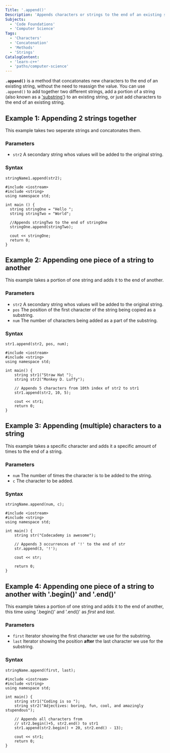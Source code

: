 ```yaml
---
Title: '.append()'
Description: 'Appends characters or strings to the end of an existing string.'
Subjects:
  - 'Code Foundations'
  - 'Computer Science'
Tags:
  - 'Characters'
  - 'Concatenation'
  - 'Methods'
  - 'Strings'
CatalogContent:
  - 'learn-c++'
  - 'paths/computer-science'
---
```


**`.append()`** is a method that concatonates new characters to the end of an existing string, without the need to reassign the value. You can use `.append()` to add together two different strings, add a portion of a string (also known as a ['substring'](https://www.codecademy.com/resources/docs/cpp/strings/substr)) to an existing string, or just add characters to the end of an existing string.


## Example 1: Appending 2 strings together

This example takes two seperate strings and concatonates them.

### Parameters
- `str2` A secondary string whos values will be added to the original string.

### Syntax
`stringName1.append(str2);`


```codebyte/cpp
#include <iostream>
#include <string>
using namespace std;
 
int main () {
  string stringOne = "Hello ";
  string stringTwo = "World";
  
  //Appends stringTwo to the end of stringOne
  stringOne.append(stringTwo);
  
  cout << stringOne;
  return 0;
}
```

## Example 2: Appending one piece of a string to another

This example takes a portion of one string and adds it to the end of another.

### Parameters
- `str2` A secondary string whos values will be added to the original string.
- `pos` The position of the first character of the string being copied as a substring.
- `num` The number of characters being added as a part of the substring.

### Syntax
`str1.append(str2, pos, num);`


```codebyte/cpp
#include <iostream>
#include <string>
using namespace std;
 
int main() {
  	string str1("Straw Hat ");
    string str2("Monkey D. Luffy");
    
    // Appends 5 characters from 10th index of str2 to str1
    str1.append(str2, 10, 5);
  
    cout << str1;
    return 0;
}
```

## Example 3: Appending (multiple) characters to a string

This example takes a specific character and adds it a specific amount of times to the end of a string.

### Parameters
- `num` The number of times the character is to be added to the string.
- `c` The character to be added.

### Syntax
`stringName.append(num, c);`


```codebyte/cpp
#include <iostream>
#include <string>
using namespace std;
 
int main() {
    string str("Codecademy is awesome");

    // Appends 3 occurrences of '!' to the end of str
    str.append(3, '!');

    cout << str;
  
    return 0;
}
```

## Example 4: Appending one piece of a string to another with '.begin()' and '.end()'

This example takes a portion of one string and adds it to the end of another, this time using '.begin()' and '.end()' as _first_ and _last_.

### Parameters
- `first` Iterator showing the first character we use for the substring.
- `last` Iterator showing the position **after** the last character we use for the substring.

### Syntax
`stringName.append(first, last);`


```codebyte/cpp
#include <iostream>
#include <string>
using namespace std;
 
int main() {
    string str1("Coding is so ");
    string str2("Adjectives: boring, fun, cool, and amazingly stupendous");

    // Appends all characters from
    // str2.begin()+5, str2.end() to str1
    str1.append(str2.begin() + 20, str2.end() - 13);

    cout << str1;
    return 0;
}
```
